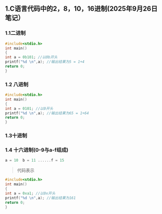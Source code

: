 ## 1.C语言代码中的2，8，10，16进制(2025年9月26日笔记）  
### 1.1二进制
```c
#include<stdio.h>
int main()
{
int a = 0b101; //以0b开头
printf("%d \n",a); //输出结果为5 = 1+4
return 0;
}
```
### 1.2 八进制
```c
#include<stdio.h>
int main()
{
int a = 0101; //以0开头
printf("%d \n",a); //输出结果为65 = 1+64
return 0;
}
```
### 1.3十进制

### 1.4 十六进制(0-9与a-f组成)
```c
a = 10  b = 11 ......f = 15

```
>代码表示
```c
#include<stdio.h>
int main()
{
int a = 0xa1; //以0x开头
printf("%d \n",a); //输出结果为161
return 0;
}
```

